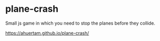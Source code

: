 # plane-crash
Small js game in which you need to stop the planes before they collide.

https://ahuertam.github.io/plane-crash/
